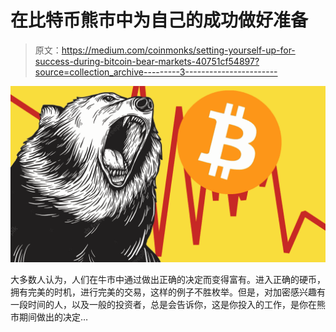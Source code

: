 # 在比特币熊市中为自己的成功做好准备

> 原文：<https://medium.com/coinmonks/setting-yourself-up-for-success-during-bitcoin-bear-markets-40751cf54897?source=collection_archive---------3----------------------->

![](img/a374f1895097469babfda88ab995e11a.png)

大多数人认为，人们在牛市中通过做出正确的决定而变得富有。进入正确的硬币，拥有完美的时机，进行完美的交易，这样的例子不胜枚举。但是，对加密感兴趣有一段时间的人，以及一般的投资者，总是会告诉你，这是你投入的工作，是你在熊市期间做出的决定…